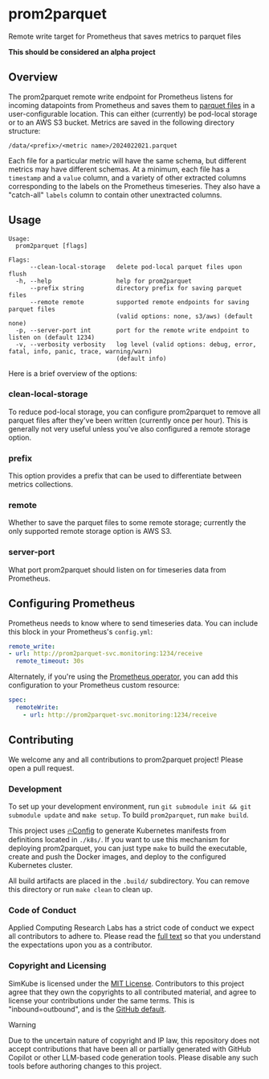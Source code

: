 # prom2parquet

Remote write target for Prometheus that saves metrics to parquet files

**This should be considered an alpha project**

## Overview

The prom2parquet remote write endpoint for Prometheus listens for incoming datapoints from Prometheus and saves them to
[parquet files](https://parquet.apache.org) in a user-configurable location.  This can either (currently) be pod-local
storage or to an AWS S3 bucket.  Metrics are saved in the following directory structure:

```
/data/<prefix>/<metric name>/2024022021.parquet
```

Each file for a particular metric will have the same schema, but different metrics may have different schemas.  At a
minimum, each file has a `timestamp` and a `value` column, and a variety of other extracted columns corresponding to the
labels on the Prometheus timeseries.  They also have a "catch-all" `labels` column to contain other unextracted columns.

## Usage

```
Usage:
  prom2parquet [flags]

Flags:
      --clean-local-storage   delete pod-local parquet files upon flush
  -h, --help                  help for prom2parquet
      --prefix string         directory prefix for saving parquet files
      --remote remote         supported remote endpoints for saving parquet files
                              (valid options: none, s3/aws) (default none)
  -p, --server-port int       port for the remote write endpoint to listen on (default 1234)
  -v, --verbosity verbosity   log level (valid options: debug, error, fatal, info, panic, trace, warning/warn)
                              (default info)
```

Here is a brief overview of the options:

### clean-local-storage

To reduce pod-local storage, you can configure prom2parquet to remove all parquet files after they've been written
(currently once per hour).  This is generally not very useful unless you've also configured a remote storage option.

### prefix

This option provides a prefix that can be used to differentiate between metrics collections.

### remote

Whether to save the parquet files to some remote storage; currently the only supported remote storage option is AWS S3.

### server-port

What port prom2parquet should listen on for timeseries data from Prometheus.

## Configuring Prometheus

Prometheus needs to know where to send timeseries data.  You can include this block in your Prometheus's `config.yml`:

```yaml
remote_write:
- url: http://prom2parquet-svc.monitoring:1234/receive
  remote_timeout: 30s
```

Alternately, if you're using the [Prometheus operator](https://prometheus-operator.dev), you can add this configuration
to your Prometheus custom resource:

```yaml
spec:
  remoteWrite:
    - url: http://prom2parquet-svc.monitoring:1234/receive
```

## Contributing

We welcome any and all contributions to prom2parquet project!  Please open a pull request.

### Development

To set up your development environment, run `git submodule init && git submodule update` and `make setup`.  To build
`prom2parquet`, run `make build`.

This project uses [🔥Config](https://github.com/acrlabs/fireconfig) to generate Kubernetes manifests from definitions
located in `./k8s/`.  If you want to use this mechanism for deploying prom2parquet, you can just type `make` to build
the executable, create and push the Docker images, and deploy to the configured Kubernetes cluster.

All build artifacts are placed in the `.build/` subdirectory.  You can remove this directory or run `make clean` to
clean up.

### Code of Conduct

Applied Computing Research Labs has a strict code of conduct we expect all contributors to adhere to.  Please read the
[full text](https://github.com/acrlabs/simkube/blob/master/CODE_OF_CONDUCT.md) so that you understand the expectations
upon you as a contributor.

### Copyright and Licensing

SimKube is licensed under the [MIT License](https://github.com/acrlabs/simkube/blob/master/LICENSE).  Contributors to
this project agree that they own the copyrights to all contributed material, and agree to license your contributions
under the same terms.  This is "inbound=outbound", and is the [GitHub
default](https://docs.github.com/en/site-policy/github-terms/github-terms-of-service#6-contributions-under-repository-license).

> [!WARNING]
> Due to the uncertain nature of copyright and IP law, this repository does not accept contributions that have been all
> or partially generated with GitHub Copilot or other LLM-based code generation tools.  Please disable any such tools
> before authoring changes to this project.
